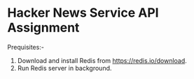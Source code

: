 # Hacker News Service API Assignment

Prequisites:-

1) Download and install Redis from https://redis.io/download.
2) Run Redis server in background.
